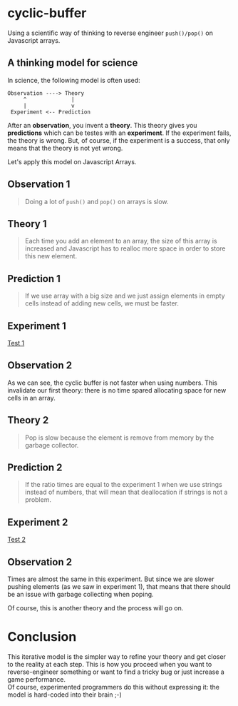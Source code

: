 # cyclic-buffer
Using a scientific way of thinking to reverse engineer `push()/pop()` on Javascript arrays.

## A thinking model for science

In science, the following model is often used:
```
Observation ----> Theory
     ^              |
     |              v
 Experiment <-- Prediction
```

After an __observation__, you invent a __theory__. This theory gives you __predictions__ which can be testes with an __experiment__.
If the experiment fails, the theory is wrong. But, of course, if the experiment is a success, that only means that the theory is not yet wrong.


Let's apply this model on Javascript Arrays.

## Observation 1

> Doing a lot of `push()` and `pop()` on arrays is slow.

## Theory 1

> Each time you add an element to an array, the size of this array is increased and Javascript has to realloc more space in order to store this new element.

## Prediction 1

> If we use array with a big size and we just assign elements in empty cells instead of adding new cells, we must be faster.

## Experiment 1

[Test 1](https://tolokoban.github.io/cyclic-buffer)

## Observation 2

As we can see, the cyclic buffer is not faster when using numbers. This invalidate our first theory: there is no time spared allocating space for new cells in an array.

## Theory 2

> Pop is slow because the element is remove from memory by the garbage collector.

## Prediction 2

> If the ratio times are equal to the experiment 1 when we use strings instead of numbers, that will mean that deallocation if strings is not a problem.

## Experiment 2

[Test 2](https://tolokoban.github.io/cyclic-buffer)

## Observation 2

Times are almost the same in this experiment. But since we are slower pushing elements (as we saw in experiment 1), that means that there should be an issue with garbage collecting when poping.

Of course, this is another theory and the process will go on.

# Conclusion

This iterative model is the simpler way to refine your theory and get closer to the reality at each step. This is how you proceed when you want to reverse-engineer something or want to find a tricky bug or just increase a game performance.  
Of course, experimented programmers do this without expressing it: the model is hard-coded into their brain  ;-)



